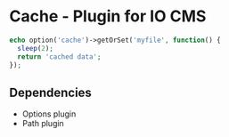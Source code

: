 # Cache - Plugin for IO CMS

```php
echo option('cache')->getOrSet('myfile', function() {
  sleep(2);
  return 'cached data';
});
```

## Dependencies

- Options plugin
- Path plugin